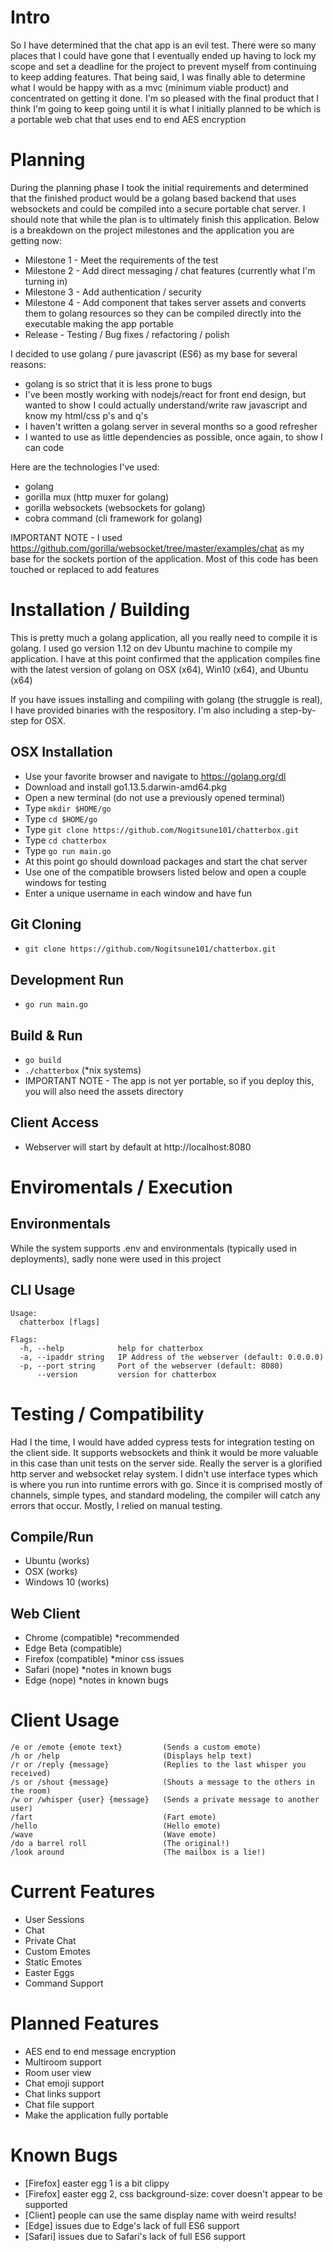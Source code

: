 # Intro #
So I have determined that the chat app is an evil test.  There were so many places that I could have gone that I eventually ended up having to lock my scope and set a deadline for the project to prevent myself from continuing to keep adding features.  That being said, I was finally able to determine what I would be happy with as a mvc (minimum viable product) and concentrated on getting it done.  I'm so pleased with  the final product that I think I'm going to keep going until it is what I initially planned to be which is a portable web chat that uses end to end AES encryption

# Planning #
During the planning phase I took the initial requirements and determined that the finished product would be a golang based backend that uses websockets and could be compiled into a secure portable chat server.  I should note that while the plan is to ultimately finish this application.  Below is a breakdown on the project milestones and the application you are getting now:

- Milestone 1 - Meet the requirements of the test
- Milestone 2 - Add direct messaging / chat features (currently what I'm turning in) 
- Milestone 3 - Add authentication / security
- Milestone 4 - Add component that takes server assets and converts them to golang resources so they can be compiled directly into the executable making the app portable
- Release - Testing / Bug fixes / refactoring / polish

I decided to use golang / pure javascript (ES6) as my base for several reasons:
- golang is so strict that it is less prone to bugs
- I've been mostly working with nodejs/react for front end design, but wanted to show I could actually understand/write raw javascript and know my html/css p's and q's
- I haven't written a golang server in several months so a good refresher
- I wanted to use as little dependencies as possible, once again, to show I can code

Here are the technologies I've used:
- golang
- gorilla mux (http muxer for golang)
- gorilla websockets (websockets for golang)
- cobra command (cli framework for golang)

IMPORTANT NOTE - I used https://github.com/gorilla/websocket/tree/master/examples/chat as my base for the sockets portion of the application. Most of this code has been touched or replaced to add features

# Installation / Building #
This is pretty much a golang application, all you really need to compile it is golang. I used go version 1.12 on dev Ubuntu machine to compile my application. I have at this point confirmed that the application compiles fine with the latest version of golang on OSX (x64), Win10 (x64), and Ubuntu (x64)

If you have issues installing and compiling with golang (the struggle is real), I have provided binaries with the respository.  I'm also including a step-by-step for OSX.

## OSX Installation ##
- Use your favorite browser and navigate to https://golang.org/dl
- Download and install go1.13.5.darwin-amd64.pkg
- Open a new terminal (do not use a previously opened terminal)
- Type `mkdir $HOME/go`
- Type `cd $HOME/go`
- Type `git clone https://github.com/Nogitsune101/chatterbox.git`
- Type `cd chatterbox`
- Type `go run main.go`
- At this point go should download packages and start the chat server
- Use one of the compatible browsers listed below and open a couple windows for testing
- Enter a unique username in each window and have fun

## Git Cloning ##
- `git clone https://github.com/Nogitsune101/chatterbox.git`

## Development Run ##
 - `go run main.go`

## Build & Run ##
 - `go build`
 - `./chatterbox` (*nix systems)
 - IMPORTANT NOTE - The app is not yer portable, so if you deploy this, you will also need the assets directory

## Client Access ##
- Webserver will start by default at http://localhost:8080

# Enviromentals / Execution #

## Environmentals ##
While the system supports .env and environmentals (typically used in deployments), sadly none were used in this project

## CLI Usage ##
```
Usage:
  chatterbox [flags]

Flags:
  -h, --help            help for chatterbox
  -a, --ipaddr string   IP Address of the webserver (default: 0.0.0.0) 
  -p, --port string     Port of the webserver (default: 8080)
      --version         version for chatterbox
```

# Testing / Compatibility #
Had I the time, I would have added cypress tests for integration testing on the client side. It supports websockets and think it would be more valuable in this case than unit tests on the server side.  Really the server is a glorified http server and websocket relay system.  I didn't use interface types which is where you run into runtime errors with go.  Since it is comprised mostly of channels, simple types, and standard modeling, the compiler will catch any errors that occur.  Mostly, I relied on manual testing.

## Compile/Run ##
- Ubuntu (works)
- OSX (works)
- Windows 10 (works)

## Web Client ##
- Chrome (compatible) *recommended
- Edge Beta (compatible)
- Firefox (compatible) *minor css issues
- Safari (nope) *notes in known bugs
- Edge (nope) *notes in known bugs

# Client Usage #
```
/e or /emote {emote text}         (Sends a custom emote)
/h or /help                       (Displays help text)
/r or /reply {message}            (Replies to the last whisper you received)
/s or /shout {message}            (Shouts a message to the others in the room)
/w or /whisper {user} {message}   (Sends a private message to another user)
/fart                             (Fart emote)
/hello                            (Hello emote)
/wave                             (Wave emote)
/do a barrel roll                 (The original!)
/look around                      (The mailbox is a lie!)
```

# Current Features #
- User Sessions
- Chat
- Private Chat
- Custom Emotes
- Static Emotes
- Easter Eggs
- Command Support

# Planned Features # 
- AES end to end message encryption
- Multiroom support
- Room user view
- Chat emoji support
- Chat links support
- Chat file support
- Make the application fully portable

# Known Bugs #
- [Firefox] easter egg 1 is a bit clippy
- [Firefox] easter egg 2, css background-size: cover doesn't appear to be supported
- [Client] people can use the same display name with weird results!
- [Edge] issues due to Edge's lack of full ES6 support
- [Safari] issues due to Safari's lack of full ES6 support
